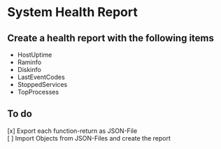 # System Health Report

[CSS w3schools]: https://www.w3schools.com/css/css_align.asp "w3schools.com - THE WORLD'S LARGEST WEB DEVELOPER SITE"
[Chart Types]: https://msdn.microsoft.com/en-us/library/dd489233.aspx "Microsoft Developper Network"

## Create a health report with the following items  

- HostUptime
- Raminfo
- Diskinfo
- LastEventCodes
- StoppedServices
- TopProcesses

## To do

[x] Export each function-return as JSON-File   
[ ] Import Objects from JSON-Files and create the report   
